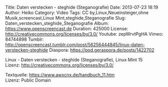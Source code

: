 Title: Daten verstecken - steghide (Steganografie)
Date: 2013-07-23 18:19
Author: Heiko
Category: Video
Tags: CC by,Linux,Neueinsteiger,ohne Musik,screencast,Linux Mint,steghide,Steganografie
Slug: Daten_verstecken_steghide_Steganografie
Album: https://www.openscreencast.de
Duration: 425000
License: http://creativecommons.org/licenses/by/3.0/
Youtube: zepWrvtPgHA
Vimeo: 84744898
Tumblr: http://openscreencast.tumblr.com/post/56256444845/linux-daten-verstecken-steghide
Diaspora: https://pod.geraspora.de/posts/1422702

Linux - Daten verstecken - steghide (Steganografie), Linux Mint 15  
Lizenz: <http://creativecommons.org/licenses/by/3.0/>  
  
Textquelle: <https://www.awxcnx.de/handbuch_11.htm>  
Lizenz: Public Domain


